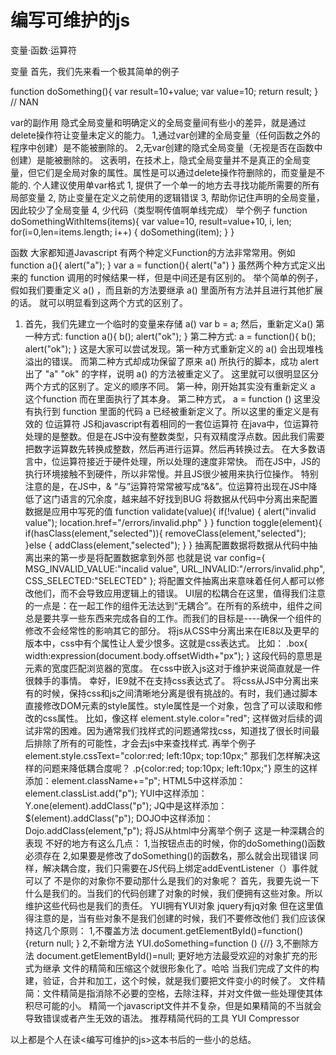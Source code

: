 <h1>编写可维护的js</h1>
变量·函数·运算符

变量
首先，我们先来看一个极其简单的例子

function doSomething(){
	var result=10+value;
	var value=10;
	return result;
} // NAN

var的副作用
隐式全局变量和明确定义的全局变量间有些小的差异，就是通过delete操作符让变量未定义的能力。
1,通过var创建的全局变量（任何函数之外的程序中创建）是不能被删除的。
2,无var创建的隐式全局变量（无视是否在函数中创建）是能被删除的。
这表明，在技术上，隐式全局变量并不是真正的全局变量，但它们是全局对象的属性。属性是可以通过delete操作符删除的，而变量是不能的.
个人建议使用单var格式
1, 提供了一个单一的地方去寻找功能所需要的所有局部变量
2, 防止变量在定义之前使用的逻辑错误
3, 帮助你记住声明的全局变量，因此较少了全局变量
4, 少代码（类型啊传值啊单线完成）
举个例子
	function doSomethingWithItems(items){
		var value=10,
		result=value+10,
		i,
		len;
		for(i=0,len=items.length; i++) {
			doSomething(item);
		}
	}

函数
大家都知道Javascript 有两个种定义Function的方法非常常用。例如
		function a(){
			alert("a");
		}
		var a = function(){
			alert("a")
		}
虽然两个种方式定义出来的 function 调用的时候结果一样，但是中间还是有区别的。
举个简单的例子，假如我们要重定义 a() ，而且新的方法要继承 a() 里面所有方法并且进行其他扩展的话。
就可以明显看到这两个方式的区别了。
1. 首先，我们先建立一个临时的变量来存储 a()
		var b = a;
		然后，重新定义a()
		第一种方式:
	function a(){
		b();
		alert("ok");
	}
		第二种方式:
	a = function(){
		b();
		alert("ok");
	}
这是大家可以尝试发现。第一种方式重新定义的 a() 会出现堆栈溢出的错误。
而第二种方式却成功保留了原来 a() 所执行的脚本，成功 alert 出了 "a" "ok" 的字样，说明 a() 的方法被重定义了。
这里就可以很明显区分两个方式的区别了。定义的顺序不同。
第一种，刚开始其实没有重新定义 a 这个function 而在里面执行了其本身。
第二种方式， a = function () 这里没有执行到 function 里面的代码 a 已经被重新定义了。所以这里的重定义是有效的
位运算符
JS和javascript有着相同的一套位运算符
在java中，位运算符处理的是整数。但是在JS中没有整数类型，只有双精度浮点数。因此我们需要把数字运算数先转换成整数，然后再进行运算。然后再转换过去。
在大多数语言中，位运算符接近于硬件处理，所以处理的速度非常快。
而在JS中，JS的执行环境接触不到硬件，所以非常慢。并且JS很少被用来执行位操作。
特别注意的是，在JS中，& “与”运算符常常被写成“&&”。位运算符出现在JS中降低了这门语言的冗余度，越来越不好找到BUG
将数据从代码中分离出来配置数据是应用中写死的值
		function validate(value){
			if(!value) {
				alert("invalid value");
				location.href="/errors/invalid.php"
			}
		}
		function toggle(element){
			if(hasClass(element,"selected")){
				removeClass(element,"selected");
			}else {
				addClass(element,"selected");
			}
		}
抽离配置数据将数据从代码中抽离出来的第一步是将配置数据拿到外部
也就是说
		var config={
			MSG_INVALID_VALUE:"incalid value",
			URL_INVALID:"/errors/invalid.php",
			CSS_SELECTED:"SELECTED"
		};
将配置文件抽离出来意味着任何人都可以修改他们，而不会导致应用逻辑上的错误。
UI层的松耦合在这里，值得我们注意的一点是：在一起工作的组件无法达到“无耦合”。在所有的系统中，组件之间总是要共享一些东西来完成各自的工作。而我们的目标是----确保一个组件的修改不会经常性的影响其它的部分。
将js从CSS中分离出来在IE8以及更早的版本中，css中有个属性让人爱少恨多。这就是css表达式。
比如：
	.box{
		width:expression(document.body.offsetWidth+"px");
	}
这段代码的意思是元素的宽度匹配浏览器的宽度。
在css中嵌入js这对于维护来说简直就是一件很棘手的事情。
幸好，IE9就不在支持css表达式了。
将css从JS中分离出来有的时候，保持css和js之间清晰地分离是很有挑战的。有时，我们通过脚本直接修改DOM元素的style属性。style属性是一个对象，包含了可以读取和修改的css属性。
比如，像这样
	element.style.color="red";
这样做对后续的调试非常的困难。因为通常我们找样式的问题通常找css，知道找了很长时间最后排除了所有的可能性，才会去js中来查找样式.
再举个例子
	element.style.cssText="color:red; left:10px; top:10px;"
那我们怎样解决这样的问题来降低耦合度呢？
	.p{color:red; top:10px; left:10px;"}
原生的这样添加：element.className+="p";
HTML5中这样添加：element.classList.add("p");
YUI中这样添加：Y.one(element).addClass("p");
JQ中是这样添加：$(element).addClass("p");
DOJO中这样添加：Dojo.addClass(element,"p");
将JS从html中分离举个例子
这是一种深耦合的表现
不好的地方有这么几点：
1,当按钮点击的时候，你的doSomething()函数必须存在
2,如果要是修改了doSomething()的函数名，那么就会出现错误
同样，解决耦合度，我们只需要在JS代码上绑定addEventListener（）事件就可以了
不是你的对象你不要动那什么是我们的对象呢？
首先，我要先说一下什么是我们的。当我们的代码创建了对象的时候，我们便拥有这些对象。所以维护这些代码也是我们的责任。
YUI拥有YUI对象
jquery有jq对象
但在这里值得注意的是，当有些对象不是我们创建的时候，我们不要修改他们
我们应该保持这几个原则：
1,不覆盖方法
document.getElementById()=function() {return null; }
2,不新增方法
YUI.doSomething=function () {//}
3,不删除方法
document.getElementById()=null;
更好地方法最受欢迎的对象扩充的形式为继承
文件的精简和压缩这个就很形象化了。哈哈
当我们完成了文件的构建，验证，合并和加工，这个时候，就是我们要把文件变小的时候了。
文件精简：文件精简是指消除不必要的空格，去除注释，并对文件做一些处理使其体积尽可能的小。
精简一个javascript文件并不复杂，但是如果精简的不当就会导致错误或者产生无效的语法。
推荐精简代码的工具
YUI Compressor

以上都是个人在读<编写可维护的js>这本书后的一些小的总结。
